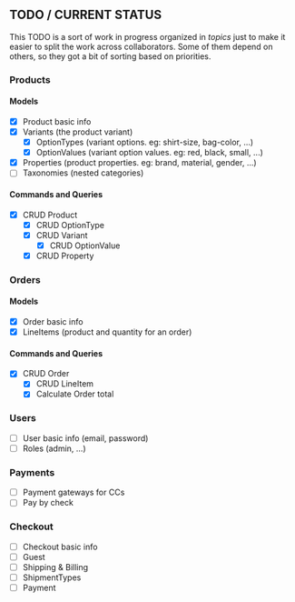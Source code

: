## TODO / CURRENT STATUS
This TODO is a sort of work in progress organized in _topics_ just to make it easier
to split the work across collaborators. Some of them depend on others, so they
got a bit of sorting based on priorities.

### Products
#### Models
- [x] Product basic info
- [x] Variants (the product variant)
  - [x] OptionTypes (variant options. eg: shirt-size, bag-color, ...)
  - [x] OptionValues (variant option values. eg: red, black, small, ...)
- [x] Properties (product properties. eg: brand, material, gender, ...)
- [ ] Taxonomies (nested categories)

#### Commands and Queries
- [x] CRUD Product
  - [x] CRUD OptionType
  - [x] CRUD Variant
    - [x] CRUD OptionValue
  - [x] CRUD Property

### Orders
#### Models
- [x] Order basic info
- [x] LineItems (product and quantity for an order)

#### Commands and Queries
- [x] CRUD Order
  - [x] CRUD LineItem
  - [x] Calculate Order total

### Users
- [ ] User basic info (email, password)
- [ ] Roles (admin, ...)

### Payments
- [ ] Payment gateways for CCs
- [ ] Pay by check

### Checkout
- [ ] Checkout basic info
- [ ] Guest
- [ ] Shipping & Billing
- [ ] ShipmentTypes
- [ ] Payment

